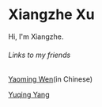 # Xiangzhe Xu

Hi, I'm Xiangzhe.



###### Links to my friends

[Yaoming Wen](https://wym0120.github.io)(in Chinese)

[Yuqing Yang](https://frostwing98.com)
